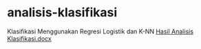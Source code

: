 # analisis-klasifikasi
Klasifikasi Menggunakan Regresi Logistik dan K-NN
[Hasil Analisis Klasifikasi.docx](https://github.com/elfiellyana/analisis-klasifikasi/files/7877203/Hasil.Analisis.Klasifikasi.docx)
